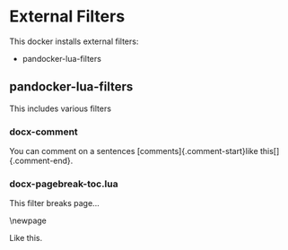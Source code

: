 # External Filters
This docker installs external filters:

- pandocker-lua-filters

## pandocker-lua-filters

This includes various filters

### docx-comment

You can comment on a sentences [comments]{.comment-start}like this[]{.comment-end}.

### docx-pagebreak-toc.lua

This filter breaks page...

\newpage

Like this.


